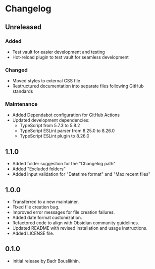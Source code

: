 # Changelog

## Unreleased

### Added

- Test vault for easier development and testing
- Hot-reload plugin to test vault for seamless development

### Changed

- Moved styles to external CSS file
- Restructured documentation into separate files following GitHub standards

### Maintenance

- Added Dependabot configuration for GitHub Actions
- Updated development dependencies:
  - TypeScript from 5.7.3 to 5.8.2
  - TypeScript ESLint parser from 8.25.0 to 8.26.0
  - TypeScript ESLint plugin to 8.26.0

## 1.1.0

- Added folder suggestion for the "Changelog path"
- Added "Excluded folders"
- Added input validation for "Datetime format" and "Max recent files"

## 1.0.0

- Transferred to a new maintainer.
- Fixed file creation bug.
- Improved error messages for file creation failures.
- Added date format customization.
- Refactored code to align with Obsidian community guidelines.
- Updated README with revised installation and usage instructions.
- Added LICENSE file.

## 0.1.0

- Initial release by Badr Bouslikhin.
